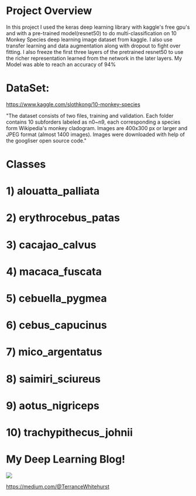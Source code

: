 # Project Overview
In this project I used the keras deep learning library with kaggle's free gpu's and with a pre-trained model(resnet50) to do multi-classification on 10 Monkey Species deep learning image dataset from kaggle. I also use transfer learning and data augmentation along with dropout to fight over fitting. I also freeze the first three layers of the pretrained resnet50 to use the richer representation learned from the network in the later layers. My Model was able to reach an accuracy of 94%

# DataSet:
https://www.kaggle.com/slothkong/10-monkey-species

"The dataset consists of two files, training and validation. Each folder contains 10 subforders labeled as n0~n9, each corresponding a species form Wikipedia's monkey cladogram. Images are 400x300 px or larger and JPEG format (almost 1400 images). Images were downloaded with help of the googliser open source code."


# Classes

# 1) alouatta_palliata

# 2) erythrocebus_patas

# 3) cacajao_calvus

# 4) macaca_fuscata

# 5) cebuella_pygmea

# 6) cebus_capucinus

# 7) mico_argentatus

# 8) saimiri_sciureus

# 9) aotus_nigriceps

# 10) trachypithecus_johnii

# My Deep Learning Blog!

![](images/headshot.jpg)

https://medium.com/@TerranceWhitehurst
